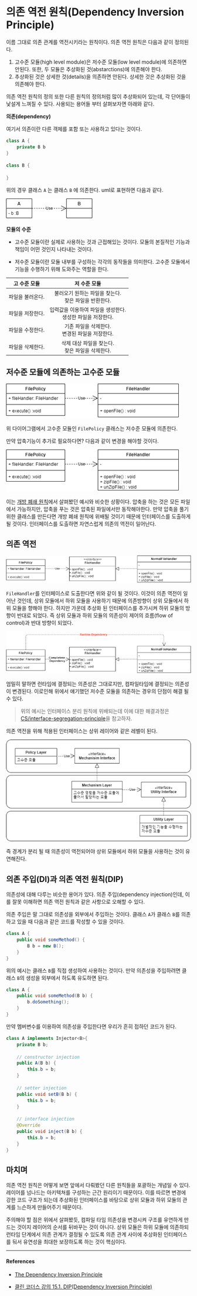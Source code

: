 # 의존 역전 원칙(Dependency Inversion Principle)

이름 그대로 의존 관계를 역전시키라는 원칙이다. 의존 역전 원칙은 다음과 같이 정의된다.

1.  고수준 모듈(high level module)은 저수준 모듈(low level module)에 의존하면 안된다. 또한, 두 모듈은 추상화된 것(abstarctions)에 의존해야 한다.
2.  추상화된 것은 상세한 것(details)을 의존하면 안된다. 상세한 것은 추상화된 것을 의존해야 한다.

의존 역전 원칙의 정의 또한 다른 원칙의 정의처럼 많이 추상화되어 있는데, 각 단어들이 낯설게 느껴질 수 있다. 사용되는 용어들 부터 살펴보자면 아래와 같다.

**의존(dependency)**

여기서 의존이란 다른 객체를 포함 또는 사용하고 있다는 것이다.

```java
class A {
    private B b
}

class B {
    
}
```

위의 경우 클래스 `A` 는 클래스 `B` 에 의존한다. uml로 표현하면 다음과 같다.

![dip01-dependency.png](https://github.com/Dae-Hwa/diagrams/blob/master/dip/dip01-dependency.png?raw=true)

**모듈의 수준**

-   고수준 모듈이란 실제로 사용하는 것과 근접해있는 것이다. 모듈의 본질적인 기능과 책임이 어떤 것인지 나타내는 것이다.

-   저수준 모듈이란 모듈 내부를 구성하는 각각의 동작들을 의미한다. 고수준 모듈에서 기능을 수행하기 위해 도와주는 역할을 한다.

|   고 수준 모듈   |                         저 수준 모듈                         |
| :--------------: | :----------------------------------------------------------: |
| 파일을 불러온다. |  불러오기 원하는 파일을 찾는다.<br />찾은 파일을 반환한다.   |
| 파일을 저장한다. | 입력값을 이용하여 파일을 생성한다.<br />생성한 파일을 저장한다. |
| 파일을 수정한다. |      기존 파일을 삭제한다.<br />변경된 파일을 저장한다.      |
| 파일을 삭제한다. |     삭제 대상 파일을 찾는다.<br />찾은 파일을 삭제한다.      |

## 저수준 모듈에 의존하는 고수준 모듈

![dip01-typical-file.png](https://github.com/Dae-Hwa/diagrams/blob/master/dip/dip01-typical-file.png?raw=true)

위 다이어그램에서 고수준 모듈인 `FilePolicy` 클래스는 저수준 모듈에 의존한다.

만약 압축기능이 추가로 필요하다면? 다음과 같이 변경을 해야할 것이다.

![dip01-typical.png](https://github.com/Dae-Hwa/diagrams/blob/master/dip/dip01-typical.png?raw=true)

이는 [개방 폐쇄 원칙](https://github.com/im-d-team/Dev-Docs/blob/master/CS/open-closed-principle.md)에서 살펴봤던 예시와 비슷한 상황이다. 압축을 하는 것은 모든 파일에서 가능하지만, 압축을 푸는 것은 압축된 파일에서만 동작해야한다. 만약 압축을 풀기위한 클래스를 만든다면 개방 폐쇄 원칙에 위배될 것이기 때문에 인터페이스를 도출하게 될 것이다. 인터페이스를 도출하면 자연스럽게 의존의 역전이 일어난다.

## 의존 역전

![dip01-inversion2.png](https://github.com/Dae-Hwa/diagrams/blob/master/dip/dip01-inversion2.png?raw=true)

`FileHandler`를 인터페이스로 도출한다면 위와 같이 될 것이다. 이것이 의존 역전이 일어난 것인데, 상위 모듈에서 하위 모듈을 사용하기 때문에 의존방향이 상위 모듈에서 하위 모듈을 향해야 한다. 하지만 가운데 추상화 된 인터페이스를 추가시켜 하위 모듈의 방향이 반대로 되었다. 즉 상위 모듈과 하위 모듈의 의존성이 제어의 흐름(flow of control)과 반대 방향이 되었다. 

![dip01-inversion3.png](https://github.com/Dae-Hwa/diagrams/blob/master/dip/dip01-inversion3.png?raw=true)

엄밀히 말하면 런타임에 결정되는 의존성은 그대로지만, 컴파일타임에 결정되는 의존성이 변경된다. 이로인해 위에서 얘기했던 저수준 모듈을 의존하는 경우의 단점이 해결 될 수 있다. 

>   위의 예시는 인터페이스 분리 원칙에 위배되는데 이에 대한 해결과정은 [CS/interface-segregation-principle](https://github.com/im-d-team/Dev-Docs/blob/master/CS/interface-segregation-principle.md)을 참고하자.

의존 역전을 위해 적용된 인터페이스는 상위 레이어와 같은 레벨이 된다.

![dip01-layer.png](https://github.com/Dae-Hwa/diagrams/blob/master/dip/dip01-layer.png?raw=true)

즉 경계가 분리 될 때 의존성이 역전되어야 상위 모듈에서 하위 모듈을 사용하는 것이 유연해진다. 

## 의존 주입(DI)과 의존 역전 원칙(DIP)

의존성에 대해 다루는 비슷한 용어가 있다. 의존 주입(dependency injection)인데, 이를 잘못 이해하면 의존 역전 원칙과 같은 사항으로 오해할 수 있다.

의존 주입은 말 그대로 의존성을 외부에서 주입하는 것이다. 클래스 `A`가 클래스 `B`를 의존하고 있을 때 다음과 같은 코드를 작성할 수 있을 것이다.

```java
class A {
    public void someMethod() {
        B b = new B();
    }
}
```

위의 예시는 클래스 `B`를 직접 생성하여 사용하는 것이다. 만약 의존성을 주입하려면 클래스 `B`의 생성을 외부에서 하도록 유도하면 된다.

```java
class A {
    public void someMethod(B b) {
        b.doSomething();
    }
}
```

만약 멤버변수를 이용하여 의존성을 주입한다면 우리가 흔히 접하던 코드가 된다.

```java
class A implements Injector<B>{
    private B b;
    
    // constructor injection
    public A(B b) {
        this.b = b;
    }
    
    // setter injection
    public void setB(B b) {
        this.b = b;
    }
    
    // interface injection
    @Override
    public void inject(B b) {
        this.b = b;
    }
}
```

## 마치며

의존 역전 원칙은 어떻게 보면 앞에서 다뤄봤던 다른 원칙들을 포괄하는 개념일 수 있다. 레이어를 넘나드는 아키텍쳐를 구성하는 근간 원리이기 때문이다. 이를 따르면 변경에 강한 코드 구조가 되는데 추상화된 인터페이스를 바탕으로 상위 모듈과 하위 모듈의 관계를 느슨하게 만들어주기 때문이다.

주의해야 할 점은 위에서 살펴봤듯, 컴파일 타임 의존성을 변경시켜 구조를 유연하게 만드는 것이지 레이어의 순서를 뒤바꾸는 것이 아니다. 상위 모듈은 하위 모듈에 의존하되 런타임 단계에서 의존 관계가 결정될 수 있도록 의존 관계 사이에 추상화된 인터페이스를 둬서 유연성을 최대한 보장하도록 하는 것이 핵심이다.

----

#### References

-   [The Dependency Inversion Principle](https://www.labri.fr/perso/clement/enseignements/ao/DIP.pdf)

-   [클린 코더스 강의 15.1. DIP(Dependency Inversion Principle)](https://www.youtube.com/watch?v=mI1PsrgogCw&ab_channel=%EB%B0%B1%EB%AA%85%EC%84%9D)
